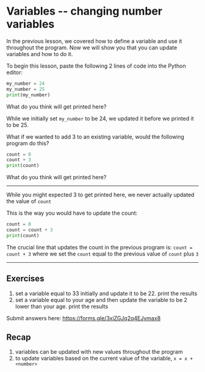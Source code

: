 # Variables -- changing number variables #

In the previous lesson, we covered how to define a variable and use it throughout the program. Now we will show you that you can update variables and how to do it.

To begin this lesson, paste the following 2 lines of code into the Python editor:

```py
my_number = 24
my_number = 25
print(my_number)
```

What do you think will get printed here? 

<InputBox name="u1-l4-q1" answer="??" />


While we initially set `my_number` to be 24, we updated it before we printed it to be 25.

What if we wanted to add 3 to an existing variable, would the following program do this?
```py
count = 0
count + 3
print(count)
```

What do you think will get printed here? 

<InputBox name="u4-l1-q2" answer="??" />


---

While you might expected 3 to get printed here, we never actually updated the value of `count`

This is the way you would have to update the count:
```py
count = 0
count = count + 3
print(count)
```

The crucial line that updates the count in the previous program is: `count = count + 3`
where we set the `count` equal to the previous value of `count` plus `3`

---

## Exercises ##
1. set a variable equal to 33 initially and update it to be 22. print the results
2. set a variable equal to your age and then update the variable to be 2 lower than your age. print the results

Submit answers here: https://forms.gle/3xiZGJq2q4EJvmax8

## Recap ##
1. variables can be updated with new values throughout the program
2. to update variables based on the current value of the variable, `x = x + <number>`

